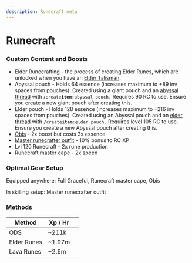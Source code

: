 ```yaml
---
description: Runecraft meta
---
```


# Runecraft

### Custom Content and Boosts

* Elder Runecrafting - the process of creating Elder Runes, which are unlocked when you have an [Elder Talisman](../minigames/ourania-delivery-service-ods.md#ods-shop).
* Abyssal pouch - Holds 64 essence (increases maximum to +89 inv spaces from pouches). Created using a giant pouch and an [abyssal thread](../bosses/demi-bosses/malygos.md#loot) with /`create`**`item:`**`abyssal pouch.` Requires 90 RC to use. Ensure you create a new giant pouch after creating this.
* Elder pouch - Holds 128 essence (increases maximum to +216 inv spaces from pouches). Created using an Abyssal pouch and an [elder thread](../minigames/ourania-delivery-service-ods.md#ods-shop) with `/create`**`item:`**`elder pouch.` Requires level 105 RC to use. Ensure you create a new Abyssal pouch after creating this.
* [Obis](../custom-items/pets.md#miscellaneous-pets) - 2x boost but costs 3x essence
* [Master runecrafter outfit](../minigames/ourania-delivery-service-ods.md#ods-shop) - 10% bonus to RC XP
* Lvl 120 Runecraft - 2x rune production
* Runecraft master cape - 2x speed

### Optimal Gear Setup

Equipped anywhere: Full Graceful, Runecraft master cape, Obis

In skilling setup: Master runecrafter outfit

### Methods

| Method      | Xp / Hr |   |
| ----------- | ------- | - |
| ODS         | \~211k  |   |
| Elder Runes | \~1.97m |   |
| Lava Runes  | \~2.6m  |   |
